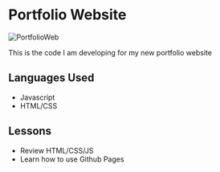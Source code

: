 # Portfolio Website

![PortfolioWeb](https://user-images.githubusercontent.com/37048222/170055095-8c67bff9-0980-4fb6-88e1-1dc865f9f1ee.png)

This is the code I am developing for my new portfolio website

## Languages Used

- Javascript
- HTML/CSS

## Lessons

- Review HTML/CSS/JS 
- Learn how to use Github Pages
